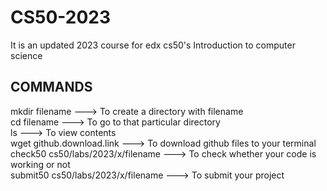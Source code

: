 # CS50-2023

It is an updated 2023 course for edx cs50's Introduction to computer science

## COMMANDS

mkdir filename ---> To create a directory with filename <br>
cd filename ---> To go to that particular directory <br>
ls ---> To view contents <br>
wget github.download.link ---> To download github files to your terminal <br>
check50 cs50/labs/2023/x/filename ---> To check whether your code is working or not <br>
submit50 cs50/labs/2023/x/filename ---> To submit your project <br>
